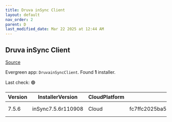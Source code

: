 ```yaml
---
title: Druva inSync Client
layout: default
nav_order: 2
parent: D
last_modified_date: Mar 22 2025 at 12:44 AM
---
```


## Druva inSync Client

[Source](https://docs.druva.com/005_inSync_Client)

Evergreen app: `DruvainSyncClient`. Found **1** installer.

Last check: 🟢

| Version | InstallerVersion   | CloudPlatform | Md5sum                                   | Type | URI                                                                                                                                                                    |
| ------- | ------------------ | ------------- | ---------------------------------------- | ---- | ---------------------------------------------------------------------------------------------------------------------------------------------------------------------- |
| 7.5.6   | inSync7.5.6r110908 | Cloud         | fc7ffc2025ba5a83e7a5fb188bec3f3c733bcce9 | msi  | [https://downloads.druva.com/downloads/inSync/Windows/7.5.6/inSync7.5.6r110908.msi](https://downloads.druva.com/downloads/inSync/Windows/7.5.6/inSync7.5.6r110908.msi) |
